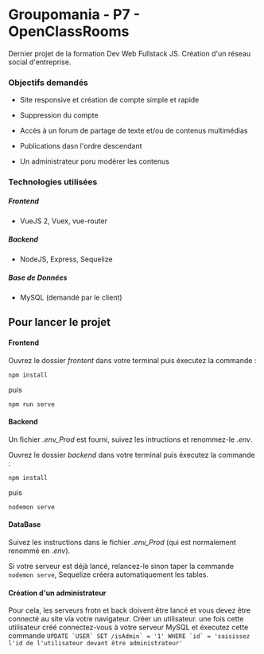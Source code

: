 # Groupomania - P7 - OpenClassRooms

Dernier projet de la formation Dev Web Fullstack JS.
Création d'un réseau social d'entreprise.


### Objectifs demandés

* Site responsive et création de compte simple et rapide

* Suppression du compte

* Accès à un forum de partage de texte et/ou de contenus multimédias

* Publications dasn l'ordre descendant

* Un administrateur poru modérer les contenus

### Technologies utilisées

##### Frontend

* VueJS 2, Vuex, vue-router 

##### Backend

* NodeJS, Express, Sequelize

##### Base de Données

* MySQL (demandé par le client)

## Pour lancer le projet

#### Frontend

Ouvrez le dossier *frontent* dans votre terminal puis éxecutez la commande :

`npm install`

puis

`npm run serve`

#### Backend 

Un fichier *.env_Prod* est fourni, suivez les intructions et renommez-le *.env*.

Ouvrez le dossier *backend* dans votre terminal puis éxecutez la commande :

`npm install`

puis

`nodemon serve`

#### DataBase

Suivez les instructions dans le fichier *.env_Prod* (qui est normalement renommé en *.env*).

Si votre serveur est déjà lancé, relancez-le sinon taper la commande `nodemon serve`, Sequelize créera automatiquement les tables. 

#### Création d'un administrateur 

Pour cela, les serveurs frotn et back doivent être lancé et vous devez être connecté au site via votre navigateur. Créer un utilisateur. une fois cette utilisateur créé connectez-vous à votre serveur MySQL et éxecutez cette commande ```UPDATE `USER` SET /isAdmin` = '1' WHERE `id` = 'saisissez l'id de l'utilisateur devant être administrateur'```

